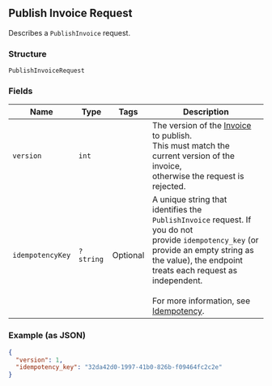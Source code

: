 ## Publish Invoice Request

Describes a `PublishInvoice` request.

### Structure

`PublishInvoiceRequest`

### Fields

| Name | Type | Tags | Description |
|  --- | --- | --- | --- |
| `version` | `int` |  | The version of the [Invoice](#type-invoice) to publish.<br>This must match the current version of the invoice,<br>otherwise the request is rejected. |
| `idempotencyKey` | `?string` | Optional | A unique string that identifies the `PublishInvoice` request. If you do not<br>provide `idempotency_key` (or provide an empty string as the value), the endpoint<br>treats each request as independent.<br><br>For more information, see [Idempotency](https://developer.squareup.com/docs/docs/working-with-apis/idempotency). |

### Example (as JSON)

```json
{
  "version": 1,
  "idempotency_key": "32da42d0-1997-41b0-826b-f09464fc2c2e"
}
```

